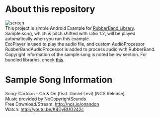 # About this repository
![screen](https://user-images.githubusercontent.com/79868575/116930012-2758bc80-ac9a-11eb-9959-595dd4e4ad96.png)  
This project is simple Android Example for [RubberBand Library](https://github.com/breakfastquay/rubberband).  
Sample song, which is pitch shifted with ratio 1.2, will be played automatically when you run this example.  
ExoPlayer is used to play the audio file, and custom AudioProcessor RubberBandAudioProcessor is added to process audio with RubberBand.  
Copyright information of the sample song is noted below section. For bundled libraries, check [this](https://github.com/breakfastquay/rubberband#5-copyright-notes-for-bundled-libraries).  

# Sample Song Information
Song: Cartoon - On & On (feat. Daniel Levi) [NCS Release]  
Music provided by NoCopyrightSounds  
Free Download/Stream: http://ncs.io/onandon  
Watch: http://youtu.be/K4DyBUG242c  
